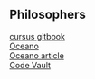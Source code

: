 ## Philosophers
[cursus gitbook](https://42-cursus.gitbook.io/guide/rank-03/philosophers) \
[Oceano](https://suspectedoceano.notion.site/Philosophers-b1bf3c57eee6420cafa7d0900b3d3216) \
[Oceano article](https://medium.com/@jalal92/the-dining-philosophers-7157cc05315) \
[Code Vault](https://www.youtube.com/watch?v=d9s_d28yJq0&list=PLfqABt5AS4FmuQf70psXrsMLEDQXNkLq2&index=2)
